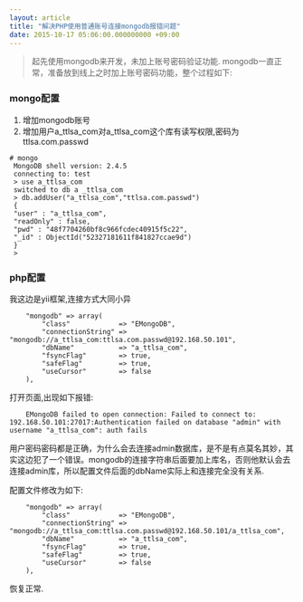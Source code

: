 ```yaml
---
layout: article
title: "解决PHP使用普通账号连接mongodb报错问题"
date: 2015-10-17 05:06:00.000000000 +09:00
---
```


>起先使用mongodb来开发，未加上账号密码验证功能. mongodb一直正常，准备放到线上之时加上账号密码功能，整个过程如下:
### mongo配置

1. 增加mongodb账号
2. 增加用户a_ttlsa_com对a_ttlsa_com这个库有读写权限,密码为ttlsa.com.passwd

```
# mongo
 MongoDB shell version: 2.4.5
 connecting to: test
 > use a_ttlsa_com
 switched to db a _ttlsa_com
 > db.addUser("a_ttlsa_com","ttlsa.com.passwd")
 {
 "user" : "a_ttlsa_com",
 "readOnly" : false,
 "pwd" : "48f7704260bf8c966fcdec40915f5c22",
 "_id" : ObjectId("52327181611f841827ccae9d")
 }
 >
```
### php配置
我这边是yii框架,连接方式大同小异

```
    "mongodb" => array(
        "class"            => "EMongoDB",
        "connectionString" => "mongodb://a_ttlsa_com:ttlsa.com.passwd@192.168.50.101",
        "dbName"           => "a_ttlsa_com",
        "fsyncFlag"        => true,
        "safeFlag"         => true,
        "useCursor"        => false
    ),
```

打开页面,出现如下报错:
```
    EMongoDB failed to open connection: Failed to connect to: 192.168.50.101:27017:Authentication failed on database "admin" with username "a_ttlsa_com": auth fails
```

用户密码密码都是正确，为什么会去连接admin数据库，是不是有点莫名其妙，其实这边犯了一个错误。mongodb的连接字符串后面要加上库名，否则他默认会去连接admin库，所以配置文件后面的dbName实际上和连接完全没有关系.

配置文件修改为如下:
```
    "mongodb" => array(
        "class"            => "EMongoDB",
        "connectionString" => "mongodb://a_ttlsa_com:ttlsa.com.passwd@192.168.50.101/a_ttlsa_com",
        "dbName"           => "a_ttlsa_com",
        "fsyncFlag"        => true,
        "safeFlag"         => true,
        "useCursor"        => false
    ),
```
恢复正常.
